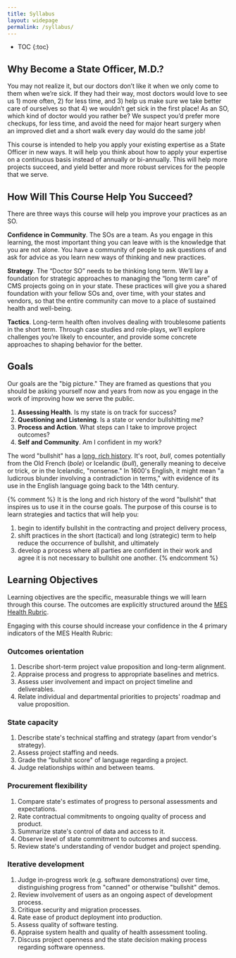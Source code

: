 ```yaml
---
title: Syllabus
layout: widepage
permalink: /syllabus/
---
```


* TOC
{:toc}

## Why Become a State Officer, M.D.?

You may not realize it, but our doctors don’t like it when we only come to them when we’re sick. If they had their way, most doctors would love to see us 1) more often, 2) for less time, and 3) help us make sure we take better care of ourselves so that 4) we wouldn’t get sick in the first place! As an SO, which kind of doctor would you rather be? We suspect you’d prefer more checkups, for less time, and avoid the need for major heart surgery when an improved diet and a short walk every day would do the same job!

This course is intended to help you apply your existing expertise as a State Officer in new ways. It will help you think about how to apply your expertise on a continuous basis instead of annually or bi-annually. This will help more projects succeed, and yield better and more robust services for the people that we serve.

## How Will This Course Help You Succeed?

There are three ways this course will help you improve your practices as an SO.

**Confidence in Community**. The SOs are a team. As you engage in this learning, the most important thing you can leave with is the knowledge that you are not alone. You have a community of people to ask questions of and ask for advice as you learn new ways of thinking and new practices. 
 
**Strategy**. The “Doctor SO” needs to be thinking long term. We’ll lay a foundation for strategic approaches to managing the “long term care” of CMS projects going on in your state. These practices will give you a shared foundation with your fellow SOs and, over time, with your states and vendors, so that the entire community can move to a place of sustained health and well-being.
 
**Tactics**. Long-term health often involves dealing with troublesome patients in the short term. Through case studies and role-plays, we’ll explore challenges you’re likely to encounter, and provide some concrete approaches to shaping behavior for the better.


## Goals

Our goals are the "big picture." They are framed as questions that you should be asking yourself now and years from now as you engage in the work of improving how we serve the public.

1. **Assessing Health**. Is my state is on track for success?
2. **Questioning and Listening**. Is a state or vendor bullshitting me?
3. **Process and Action**. What steps can I take to improve project outcomes?
4. **Self and Community**. Am I confident in my work?

The word "bullshit" has a [long, rich history](https://www.etymonline.com/word/bull?ref=etymonline_crossreference#etymonline_v_18053). It's root, *bull*, comes potentially from the Old French (*bole*) or Icelandic (*bull*), generally meaning to deceive or trick, or in the Icelandic, "nonsense." In 1600's English, it might mean "a ludicrous blunder involving a contradiction in terms," with evidence of its use in the English language going back to the 14th century. 

{% comment %}
It is the long and rich history of the word "bullshit" that inspires us to use it in the course goals. The purpose of this course is to learn strategies and tactics that will help you:

1. begin to identify bullshit in the contracting and project delivery process,
2. shift practices in the short (tactical) and long (strategic) term to help reduce the occurrence of bullshit, and ultimately
3. develop a process where all parties are confident in their work and agree it is not necessary to bullshit one another. 
{% endcomment %}


## Learning Objectives

Learning objectives are the specific, measurable things we will learn through this course. The outcomes are explicitly structured around the [MES Health Rubric](https://app.mural.co/t/gsa6/m/gsa6/1593627219860/24d48fac2cd81e50723ca27920677c4b6bf94ba2). 

Engaging with this course should increase your confidence in the 4 primary indicators of the MES Health Rubric:

### Outcomes orientation

1. Describe short-term project value proposition and long-term alignment.
2. Appraise process and progress to appropriate baselines and metrics.
3. Assess user involvement and impact on project timeline and deliverables.
4. Relate individual and departmental priorities to projects' roadmap and value proposition.

### State capacity

1. Describe state's technical staffing and strategy (apart from vendor's strategy).
2.  Assess project staffing and needs.
3.  Grade the "bullshit score" of language regarding a project.
4.  Judge relationships within and between teams. 

### Procurement flexibility

1. Compare state's estimates of progress to personal assessments and expectations.
2. Rate contractual commitments to ongoing quality of process and product.
3. Summarize state's control of data and access to it.
4. Observe level of state commitment to outcomes and success.
5. Review state's understanding of vendor budget and project spending.

### Iterative development

1. Judge in-progress work (e.g. software demonstrations) over time, distinguishing progress from "canned" or otherwise "bullshit" demos.
2.  Review involvement of users as an ongoing aspect of development process.
3.  Critique security and migration processes.
4.  Rate ease of product deployment into production.
5.  Assess quality of software testing.
6.  Appraise system health and quality of health assessment tooling.
7.  Discuss project openness and the state decision making process regarding software openness.

